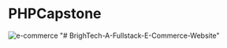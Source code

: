 # PHPCapstone
![e-commerce](https://user-images.githubusercontent.com/83996435/158003187-33088552-03e0-4129-8040-e881c2463ee6.PNG)
"# BrighTech-A-Fullstack-E-Commerce-Website" 

